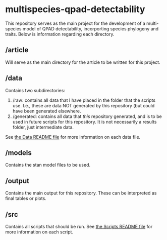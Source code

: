 # multispecies-qpad-detectability
This repository serves as the main project for the development of a multi-species model of QPAD detectability, incorporting species phylogeny and traits. Below is information regarding each directory.

## /article
Will serve as the main directory for the article to be written for this project.

## /data
Contains two subdirectories:
 1) /raw: contains all data that I have placed in the folder that the scripts use. I.e., these are data NOT generated by this repository (but could have been generated elsewhere. 
 2) /generated: contains all data that *this* repository generated, and is to be used in future scripts for this repository. It is not necessarily a results folder, just intermediate data.
 
See [the Data README file](https://github.com/BrandonEdwards/multispecies-qpad-detectability/blob/main/data/README.md/) for more information on each data file.

## /models
Contains the stan model files to be used.

## /output
Contains the main output for this repository. These can be interpreted as final tables or plots. 

## /src
Contains all scripts that should be run. See [the Scripts README file](https://github.com/BrandonEdwards/multispecies-qpad-detectability/blob/main/src/README.md/) for more information on each script.
